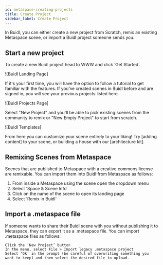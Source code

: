 ```yaml
---
id: metaspace-creating-projects
title: Create Project
sidebar_label: Create Project
---
```


In Buidl, you can either create a new project from Scratch, remix an existing Metaspace scene, or import a Buidl project someone sends you.

## Start a new project

To create a new Buidl project head to WWW and click ‘Get Started’.

![Buidl Landing Page]

If it's your first time, you will have the option to follow a tutorial to get familiar with the features. If you've created scenes in Buidl before and are signed in, you will see your previous projects listed here.

![Buidl Projects Page]

Select "New Project" and you'll be able to pick existing scenes from the community to remix or "New Empty Project" to start from scratch.

![Buidl Templates]

From here you can customize your scene entirely to your liking! Try [adding content] to your scene, or building a house with our [architecture kit].

## Remixing Scenes from Metaspace

Scenes that are published to Metaspace with a creative commons license are remixable. You can import them into Buidl from Metaspace as follows:

1. From inside a Metaspace using the scene open the dropdown menu
2. Select ‘Space & Scene Info‘
3. Click on the name of the scene to open its landing page
4. Select ‘Remix in Buidl‘

## Import a .metaspace file

If someone wants to share their Buidl scene with you without publishing it to Metaspace, they can export it as a .metaspace file. You can import .metaspace files as follows:

    Click the ‘New Project’ button
    In the menu, select File > Import legacy .metaspace project
    Select ‘Ok’ in the prompt (be careful of overwriting something you want to keep) and then select the desired file to upload.

